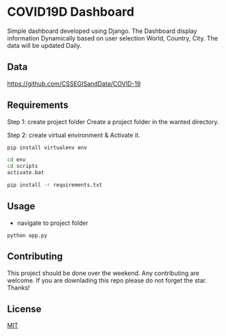 # COVID19D Dashboard

Simple dashboard developed using Django. The Dashboard display information
Dynamically based on user selection World, Country, City. The data will be updated Daily.

## Data

   https://github.com/CSSEGISandData/COVID-19

## Requirements
Step 1: create project folder
Create a project folder in the wanted directory.

Step 2: create virtual environment & Activate it.
```bash
pip install virtualenv env

cd env
cd scripts
activate.bat
```

```bash
pip install -r requirements.txt
```


## Usage
- navigate to project folder
```
python app.py
```

## Contributing
This project should be done over the weekend. Any contributing are welcome. If you are downlading this repo please do not forget the star. Thanks!

## License
[MIT](https://choosealicense.com/licenses/mit/)
